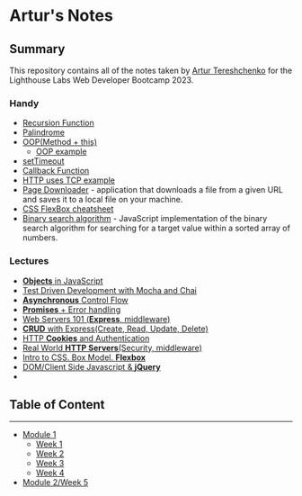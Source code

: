 # Artur's Notes

## Summary

This repository contains all of the notes taken by [Artur Tereshchenko](https://github.com/mr-Arturio) for the Lighthouse Labs Web Developer Bootcamp 2023.

### Handy
* [Recursion Function](/useful/recursionFunction.md)
* [Palindrome](/useful/palindrome.md)
* [OOP(Method + this)](/useful/toDoList.md)
  * [OOP example](/Module_1/Week_4/classOOP_example.md)
* [setTimeout](/Module_1/Week_4/setTimeoutExample.md)
* [Callback Function](/Module_2/callbackExample.md)
* [HTTP uses TCP example](/Module_2/httpExample.js)
 * [Page Downloader](https://github.com/mr-Arturio/page-fetcher) - application that downloads a file from a given URL and saves it to a local file on your machine.
* [CSS FlexBox cheatsheet](https://css-tricks.com/snippets/css/a-guide-to-flexbox/)
* [Binary search algorithm](/useful/binarySearch.md) -  JavaScript implementation of the binary search algorithm for searching for a target value within a sorted array of numbers. 

### Lectures
* [**Objects** in JavaScript](/Module_1/Week_2/L1_JS_Objects.md)
* [Test Driven Development with Mocha and Chai](/Module_1/Week_3/TDD_Mocha_Chai.md)
* [**Asynchronous** Control Flow](/Module_1/Week_4/AsynchControlFlow.md)
* [**Promises** + Error handling](https://github.com/senhorgomes/lectures-flex-day-jan-23-cohort/tree/main/m2w5/Promises)
* [Web Servers 101 (**Express**, middleware)](https://github.com/Masavi/lhl-lectures/tree/main/m03/w06/web-servers-101)
* [**CRUD** with Express(Create, Read, Update, Delete)](https://github.com/senhorgomes/lectures-flex-day-jan-23-cohort/tree/main/m3w6/CRUD)
* [HTTP **Cookies** and Authentication](https://github.com/Masavi/lhl-lectures/tree/main/m04/w07/http-cookies)
* [Real World **HTTP Servers**(Security, middleware)](https://github.com/senhorgomes/lectures-flex-day-jan-23-cohort/tree/main/m3w7/Security)
* [Intro to CSS. Box Model. **Flexbox**](https://github.com/Masavi/lhl-lectures/tree/main/m04/w08/intro-css)
* [DOM/Client Side Javascript & **jQuery**](https://github.com/senhorgomes/lectures-flex-day-jan-23-cohort/tree/main/m4w8/jqueryLecture)
* []()
 


## Table of Content                     
-----     
* [Module 1](/Module_1)
  * [Week 1](/Module_1/Week_1)
  * [Week 2](/Module_1/Week_2)
  * [Week 3](/Module_1/Week_3)
  * [Week 4](/Module_1/Week_4)
* [Module 2/Week 5](/Module_2)
